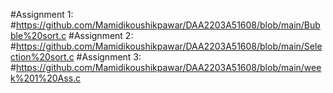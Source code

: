 #Assignment 1:
#https://github.com/Mamidikoushikpawar/DAA2203A51608/blob/main/Bubble%20sort.c
#Assignment 2:
#https://github.com/Mamidikoushikpawar/DAA2203A51608/blob/main/Selection%20sort.c
#Assignment 3:
#https://github.com/Mamidikoushikpawar/DAA2203A51608/blob/main/week%201%20Ass.c
